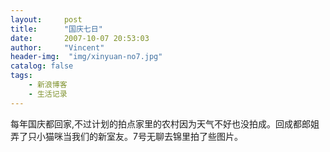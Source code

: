 ```yaml
---
layout:     post
title:      "国庆七日"
date:       2007-10-07 20:53:03
author:     "Vincent"
header-img:  "img/xinyuan-no7.jpg"
catalog: false
tags:
    - 新浪博客
    - 生活记录
---
```


每年国庆都回家,不过计划的拍点家里的农村因为天气不好也没拍成。回成都郎姐弄了只小猫咪当我们的新室友。7号无聊去锦里拍了些图片。




